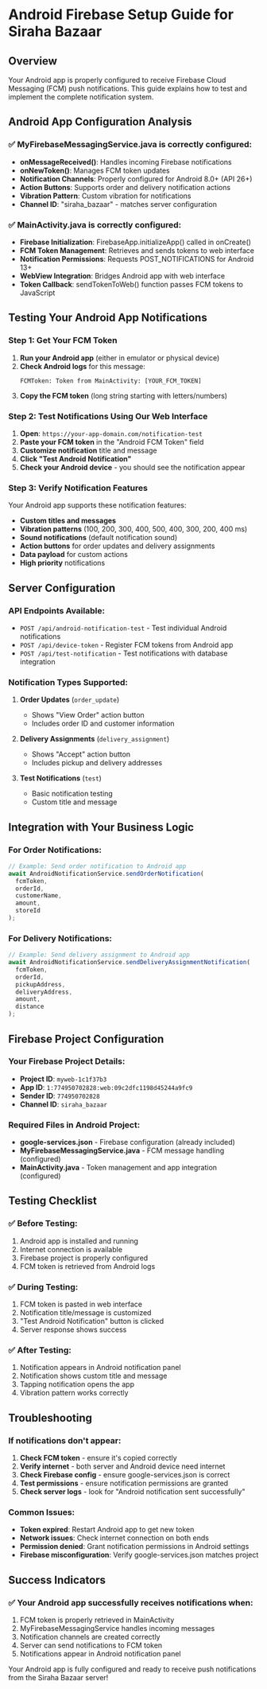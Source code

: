 # Android Firebase Setup Guide for Siraha Bazaar

## Overview
Your Android app is properly configured to receive Firebase Cloud Messaging (FCM) push notifications. This guide explains how to test and implement the complete notification system.

## Android App Configuration Analysis

### ✅ MyFirebaseMessagingService.java is correctly configured:
- **onMessageReceived()**: Handles incoming Firebase notifications
- **onNewToken()**: Manages FCM token updates
- **Notification Channels**: Properly configured for Android 8.0+ (API 26+)
- **Action Buttons**: Supports order and delivery notification actions
- **Vibration Pattern**: Custom vibration for notifications
- **Channel ID**: "siraha_bazaar" - matches server configuration

### ✅ MainActivity.java is correctly configured:
- **Firebase Initialization**: FirebaseApp.initializeApp() called in onCreate()
- **FCM Token Management**: Retrieves and sends tokens to web interface
- **Notification Permissions**: Requests POST_NOTIFICATIONS for Android 13+
- **WebView Integration**: Bridges Android app with web interface
- **Token Callback**: sendTokenToWeb() function passes FCM tokens to JavaScript

## Testing Your Android App Notifications

### Step 1: Get Your FCM Token
1. **Run your Android app** (either in emulator or physical device)
2. **Check Android logs** for this message:
   ```
   FCMToken: Token from MainActivity: [YOUR_FCM_TOKEN]
   ```
3. **Copy the FCM token** (long string starting with letters/numbers)

### Step 2: Test Notifications Using Our Web Interface
1. **Open**: `https://your-app-domain.com/notification-test`
2. **Paste your FCM token** in the "Android FCM Token" field
3. **Customize notification** title and message
4. **Click "Test Android Notification"**
5. **Check your Android device** - you should see the notification appear

### Step 3: Verify Notification Features
Your Android app supports these notification features:
- **Custom titles and messages**
- **Vibration patterns** (100, 200, 300, 400, 500, 400, 300, 200, 400 ms)
- **Sound notifications** (default notification sound)
- **Action buttons** for order updates and delivery assignments
- **Data payload** for custom actions
- **High priority** notifications

## Server Configuration

### API Endpoints Available:
- `POST /api/android-notification-test` - Test individual Android notifications
- `POST /api/device-token` - Register FCM tokens from Android app
- `POST /api/test-notification` - Test notifications with database integration

### Notification Types Supported:
1. **Order Updates** (`order_update`)
   - Shows "View Order" action button
   - Includes order ID and customer information
   
2. **Delivery Assignments** (`delivery_assignment`)
   - Shows "Accept" action button
   - Includes pickup and delivery addresses
   
3. **Test Notifications** (`test`)
   - Basic notification testing
   - Custom title and message

## Integration with Your Business Logic

### For Order Notifications:
```javascript
// Example: Send order notification to Android app
await AndroidNotificationService.sendOrderNotification(
  fcmToken,
  orderId,
  customerName,
  amount,
  storeId
);
```

### For Delivery Notifications:
```javascript
// Example: Send delivery assignment to Android app
await AndroidNotificationService.sendDeliveryAssignmentNotification(
  fcmToken,
  orderId,
  pickupAddress,
  deliveryAddress,
  amount,
  distance
);
```

## Firebase Project Configuration

### Your Firebase Project Details:
- **Project ID**: `myweb-1c1f37b3`
- **App ID**: `1:774950702828:web:09c2dfc1198d45244a9fc9`
- **Sender ID**: `774950702828`
- **Channel ID**: `siraha_bazaar`

### Required Files in Android Project:
- **google-services.json** - Firebase configuration (already included)
- **MyFirebaseMessagingService.java** - FCM message handling (configured)
- **MainActivity.java** - Token management and app integration (configured)

## Testing Checklist

### ✅ Before Testing:
1. Android app is installed and running
2. Internet connection is available
3. Firebase project is properly configured
4. FCM token is retrieved from Android logs

### ✅ During Testing:
1. FCM token is pasted in web interface
2. Notification title/message is customized
3. "Test Android Notification" button is clicked
4. Server response shows success

### ✅ After Testing:
1. Notification appears in Android notification panel
2. Notification shows custom title and message
3. Tapping notification opens the app
4. Vibration pattern works correctly

## Troubleshooting

### If notifications don't appear:
1. **Check FCM token** - ensure it's copied correctly
2. **Verify internet** - both server and Android device need internet
3. **Check Firebase config** - ensure google-services.json is correct
4. **Test permissions** - ensure notification permissions are granted
5. **Check server logs** - look for "Android notification sent successfully"

### Common Issues:
- **Token expired**: Restart Android app to get new token
- **Network issues**: Check internet connection on both ends
- **Permission denied**: Grant notification permissions in Android settings
- **Firebase misconfiguration**: Verify google-services.json matches project

## Success Indicators

### ✅ Your Android app successfully receives notifications when:
1. FCM token is properly retrieved in MainActivity
2. MyFirebaseMessagingService handles incoming messages
3. Notification channels are created correctly
4. Server can send notifications to FCM token
5. Notifications appear in Android notification panel

Your Android app is fully configured and ready to receive push notifications from the Siraha Bazaar server!